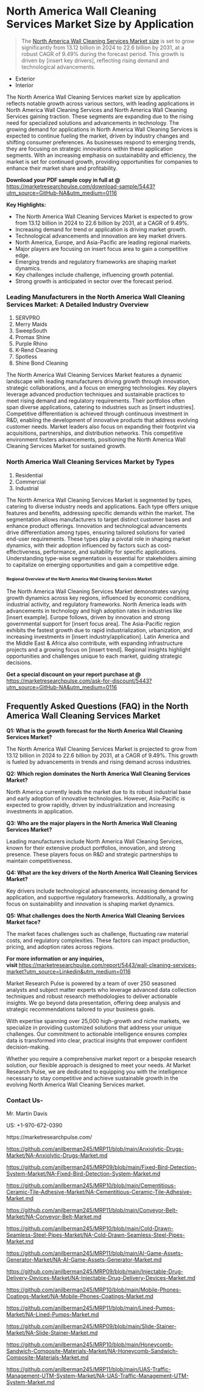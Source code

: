 <h1>North America Wall Cleaning Services Market&nbsp;Size by Application</h1><blockquote><p>The <a href="https://marketresearchpulse.com/download-sample/5443?utm_source=GitHub-NA&amp;utm_medium=0116">North America Wall Cleaning Services Market size</a> is set to grow significantly from 13.12 billion in 2024 to 22.6 billion by 2031, at a robust CAGR of 9.49% during the forecast period. This growth is driven by [insert key drivers], reflecting rising demand and technological advancements.</p></blockquote><ul><li>Exterior<li> Interior</li></ul><p>The North America Wall Cleaning Services market size by application reflects notable growth across various sectors, with leading applications in North America Wall Cleaning Services and North America Wall Cleaning Services gaining traction. These segments are expanding due to the rising need for specialized solutions and advancements in technology. The growing demand for applications in North America Wall Cleaning Services is expected to continue fueling the market, driven by industry changes and shifting consumer preferences. As businesses respond to emerging trends, they are focusing on strategic innovations within these application segments. With an increasing emphasis on sustainability and efficiency, the market is set for continued growth, providing opportunities for companies to enhance their market share and profitability.</p><p><strong>Download your PDF sample copy in full at @ </strong><a href="https://marketresearchpulse.com/download-sample/5443?utm_source=GitHub-NA&amp;utm_medium=0116">https://marketresearchpulse.com/download-sample/5443?utm_source=GitHub-NA&amp;utm_medium=0116</a></p><p><strong>Key Highlights: </strong></p><ul><li>The North America Wall Cleaning Services Market is expected to grow from 13.12 billion in 2024 to 22.6 billion by 2031, at a CAGR of 9.49%.</li><li>Increasing demand for trend or application is driving market growth.</li><li>Technological advancements and innovation are key market drivers.</li><li>North America, Europe, and Asia-Pacific are leading regional markets.</li><li>Major players are focusing on insert focus area to gain a competitive edge.</li><li>Emerging trends and regulatory frameworks are shaping market dynamics.</li><li>Key challenges include challenge, influencing growth potential.</li><li>Strong growth is anticipated in sector over the forecast period.</li></ul><h3>Leading Manufacturers in the North America Wall Cleaning Services Market: A Detailed Industry Overview</h3><ol><li>SERVPRO</li><li>Merry Maids</li><li>SweepSouth</li><li>Promax Shine</li><li>Purple Rhino</li><li>K-Rend Cleaning</li><li>Spotless</li><li>Shine Bond Cleaning</li></ol><div class="flex max-w-full flex-col flex-grow"><div class="min-h-8 text-message flex w-full flex-col items-end gap-2 whitespace-normal break-words [.text-message+&amp;]:mt-5" dir="auto" data-message-author-role="assistant" data-message-id="fd8432e4-4910-450d-b182-61b7bfb0a01f" data-message-model-slug="gpt-4o"><div class="flex w-full flex-col gap-1 empty:hidden first:pt-[3px]"><div class="markdown prose w-full break-words dark:prose-invert light"><p>The North America Wall Cleaning Services Market features a dynamic landscape with leading manufacturers driving growth through innovation, strategic collaborations, and a focus on emerging technologies. Key players leverage advanced production techniques and sustainable practices to meet rising demand and regulatory requirements. Their portfolios often span diverse applications, catering to industries such as [insert industries]. Competitive differentiation is achieved through continuous investment in R&amp;D, enabling the development of innovative products that address evolving customer needs. Market leaders also focus on expanding their footprint via acquisitions, partnerships, and distribution networks. This competitive environment fosters advancements, positioning the North America Wall Cleaning Services Market for sustained growth.</p></div></div></div></div><h3>North America Wall Cleaning Services Market by Types</h3><ol><li>Residential<li> Commercial<li> Industrial</li></ol><div class="flex max-w-full flex-col flex-grow"><div class="min-h-8 text-message flex w-full flex-col items-end gap-2 whitespace-normal break-words [.text-message+&amp;]:mt-5" dir="auto" data-message-author-role="assistant" data-message-id="084470be-0bb7-4664-bddf-5156b4f41249" data-message-model-slug="gpt-4o-mini"><div class="flex w-full flex-col gap-1 empty:hidden first:pt-[3px]"><div class="markdown prose w-full break-words dark:prose-invert light"><p>The North America Wall Cleaning Services Market is segmented by types, catering to diverse industry needs and applications. Each type offers unique features and benefits, addressing specific demands within the market. The segmentation allows manufacturers to target distinct customer bases and enhance product offerings. Innovation and technological advancements drive differentiation among types, ensuring tailored solutions for varied end-user requirements. These types play a pivotal role in shaping market dynamics, with their adoption influenced by factors such as cost-effectiveness, performance, and suitability for specific applications. Understanding type-wise segmentation is essential for stakeholders aiming to capitalize on emerging opportunities and gain a competitive edge.</p></div></div></div></div><h3><span style="font-size: 11px;">Regional Overview of the North America Wall Cleaning Services Market</span></h3><div class="flex max-w-full flex-col flex-grow"><div class="min-h-8 text-message flex w-full flex-col items-end gap-2 whitespace-normal break-words [.text-message+&amp;]:mt-5" dir="auto" data-message-author-role="assistant" data-message-id="e9038762-ce64-4e30-91c9-9bd413514231" data-message-model-slug="gpt-4o-mini"><div class="flex w-full flex-col gap-1 empty:hidden first:pt-[3px]"><div class="markdown prose w-full break-words dark:prose-invert light"><p>The North America Wall Cleaning Services Market demonstrates varying growth dynamics across key regions, influenced by economic conditions, industrial activity, and regulatory frameworks. North America leads with advancements in technology and high adoption rates in industries like [insert example]. Europe follows, driven by innovation and strong governmental support for [insert focus area]. The Asia-Pacific region exhibits the fastest growth due to rapid industrialization, urbanization, and increasing investments in [insert industry/application]. Latin America and the Middle East &amp; Africa also contribute, with expanding infrastructure projects and a growing focus on [insert trend]. Regional insights highlight opportunities and challenges unique to each market, guiding strategic decisions.</p></div></div></div></div><p><strong>Get a special discount on your report purchase at @ </strong><a href="https://marketresearchpulse.com/ask-for-discount/5443?utm_source=GitHub-NA&amp;utm_medium=0116">https://marketresearchpulse.com/ask-for-discount/5443?utm_source=GitHub-NA&amp;utm_medium=0116</a></p><h2>Frequently Asked Questions (FAQ) in the North America Wall Cleaning Services Market</h2><p><strong>Q1: What is the growth forecast for the North America Wall Cleaning Services Market?</strong></p><p>The North America Wall Cleaning Services Market is projected to grow from 13.12 billion in 2024 to 22.6 billion by 2031, at a CAGR of 9.49%. This growth is fueled by advancements in trends and rising demand across industries.</p><p><strong>Q2: Which region dominates the North America Wall Cleaning Services Market?</strong></p><p>North America currently leads the market due to its robust industrial base and early adoption of innovative technologies. However, Asia-Pacific is expected to grow rapidly, driven by industrialization and increasing investments in application.</p><p><strong>Q3: Who are the major players in the North America Wall Cleaning Services Market?</strong></p><p>Leading manufacturers include North America Wall Cleaning Services, known for their extensive product portfolios, innovation, and strong presence. These players focus on R&amp;D and strategic partnerships to maintain competitiveness.</p><p><strong>Q4: What are the key drivers of the North America Wall Cleaning Services Market?</strong></p><p>Key drivers include technological advancements, increasing demand for application, and supportive regulatory frameworks. Additionally, a growing focus on sustainability and innovation is shaping market dynamics.</p><p><strong>Q5: What challenges does the North America Wall Cleaning Services Market face?</strong></p><p>The market faces challenges such as challenge, fluctuating raw material costs, and regulatory complexities. These factors can impact production, pricing, and adoption rates across regions.</p><p><strong>For more information or any inquiries, visit&nbsp;</strong><a href="https://marketresearchpulse.com/report/5443/wall-cleaning-services-market?utm_source=Linkedin&utm_medium=0116">https://marketresearchpulse.com/report/5443/wall-cleaning-services-market?utm_source=Linkedin&utm_medium=0116</a></p><p>Market Research Pulse is powered by a team of over 250 seasoned analysts and subject matter experts who leverage advanced data collection techniques and robust research methodologies to deliver actionable insights. We go beyond data presentation, offering deep analysis and strategic recommendations tailored to your business goals.</p><p>With expertise spanning over 25,000 high-growth and niche markets, we specialize in providing customized solutions that address your unique challenges. Our commitment to actionable intelligence ensures complex data is transformed into clear, practical insights that empower confident decision-making.</p><p>Whether you require a comprehensive market report or a bespoke research solution, our flexible approach is designed to meet your needs. At Market Research Pulse, we are dedicated to equipping you with the intelligence necessary to stay competitive and achieve sustainable growth in the evolving North America Wall Cleaning Services market.</p><h3><strong>Contact Us-</strong></h3><p>Mr. Martin Davis</p><p>US: +1-970-672-0390</p><p>https://marketresearchpulse.com/</p><p><a href="https://github.com/anilberman245/MRP11/blob/main/Anxiolytic-Drugs-Market/NA-Anxiolytic-Drugs-Market.md">https://github.com/anilberman245/MRP11/blob/main/Anxiolytic-Drugs-Market/NA-Anxiolytic-Drugs-Market.md</a></p><p><a href="https://github.com/anilberman245/MRP09/blob/main/Fixed-Bird-Detection-System-Market/NA-Fixed-Bird-Detection-System-Market.md">https://github.com/anilberman245/MRP09/blob/main/Fixed-Bird-Detection-System-Market/NA-Fixed-Bird-Detection-System-Market.md</a></p><p><a href="https://github.com/anilberman245/MRP10/blob/main/Cementitious-Ceramic-Tile-Adhesive-Market/NA-Cementitious-Ceramic-Tile-Adhesive-Market.md">https://github.com/anilberman245/MRP10/blob/main/Cementitious-Ceramic-Tile-Adhesive-Market/NA-Cementitious-Ceramic-Tile-Adhesive-Market.md</a></p><p><a href="https://github.com/anilberman245/MRP11/blob/main/Conveyor-Belt-Market/NA-Conveyor-Belt-Market.md">https://github.com/anilberman245/MRP11/blob/main/Conveyor-Belt-Market/NA-Conveyor-Belt-Market.md</a></p><p><a href="https://github.com/anilberman245/MRP10/blob/main/Cold-Drawn-Seamless-Steel-Pipes-Market/NA-Cold-Drawn-Seamless-Steel-Pipes-Market.md">https://github.com/anilberman245/MRP10/blob/main/Cold-Drawn-Seamless-Steel-Pipes-Market/NA-Cold-Drawn-Seamless-Steel-Pipes-Market.md</a></p><p><a href="https://github.com/anilberman245/MRP11/blob/main/AI-Game-Assets-Generator-Market/NA-AI-Game-Assets-Generator-Market.md">https://github.com/anilberman245/MRP11/blob/main/AI-Game-Assets-Generator-Market/NA-AI-Game-Assets-Generator-Market.md</a></p><p><a href="https://github.com/anilberman245/MRP09/blob/main/Injectable-Drug-Delivery-Devices-Market/NA-Injectable-Drug-Delivery-Devices-Market.md">https://github.com/anilberman245/MRP09/blob/main/Injectable-Drug-Delivery-Devices-Market/NA-Injectable-Drug-Delivery-Devices-Market.md</a></p><p><a href="https://github.com/anilberman245/MRP10/blob/main/Mobile-Phones-Coatings-Market/NA-Mobile-Phones-Coatings-Market.md">https://github.com/anilberman245/MRP10/blob/main/Mobile-Phones-Coatings-Market/NA-Mobile-Phones-Coatings-Market.md</a></p><p><a href="https://github.com/anilberman245/MRP11/blob/main/Lined-Pumps-Market/NA-Lined-Pumps-Market.md">https://github.com/anilberman245/MRP11/blob/main/Lined-Pumps-Market/NA-Lined-Pumps-Market.md</a></p><p><a href="https://github.com/anilberman245/MRP09/blob/main/Slide-Stainer-Market/NA-Slide-Stainer-Market.md">https://github.com/anilberman245/MRP09/blob/main/Slide-Stainer-Market/NA-Slide-Stainer-Market.md</a></p><p><a href="https://github.com/anilberman245/MRP10/blob/main/Honeycomb-Sandwich-Composite-Materials-Market/NA-Honeycomb-Sandwich-Composite-Materials-Market.md">https://github.com/anilberman245/MRP10/blob/main/Honeycomb-Sandwich-Composite-Materials-Market/NA-Honeycomb-Sandwich-Composite-Materials-Market.md</a></p><p><a href="https://github.com/anilberman245/MRP11/blob/main/UAS-Traffic-Management-UTM-System-Market/NA-UAS-Traffic-Management-UTM-System-Market.md">https://github.com/anilberman245/MRP11/blob/main/UAS-Traffic-Management-UTM-System-Market/NA-UAS-Traffic-Management-UTM-System-Market.md</a></p>
